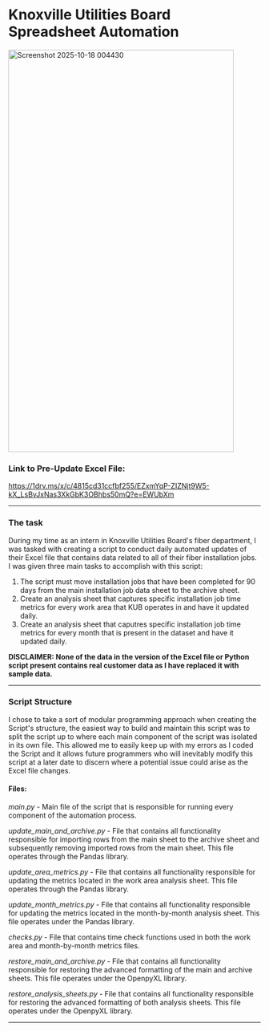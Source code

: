 # Knoxville Utilities Board Spreadsheet Automation
<img width="450" height="802" alt="Screenshot 2025-10-18 004430" src="https://github.com/user-attachments/assets/2cc56973-2279-4dd5-92f9-1d97b69af81f" />

### Link to Pre-Update Excel File:
https://1drv.ms/x/c/4815cd31ccfbf255/EZxmYqP-ZIZNjt9W5-kX_LsBvJxNas3XkGbK3OBhbs50mQ?e=EWUbXm
__________________________________________________________________________________________________________________________________________________________________
### The task
During my time as an intern in Knoxville Utilities Board's fiber department, I was tasked with creating a script to conduct daily automated updates of their Excel
file that contains data related to all of their fiber installation jobs. I was given three main tasks to accomplish with this script:
  1. The script must move installation jobs that have been completed for 90 days from the main installation job data sheet to the archive sheet.
  2. Create an analysis sheet that captures specific installation job time metrics for every work area that KUB operates in and have it updated daily.
  3. Create an analysis sheet that caputres specific installation job time metrics for every month that is present in the dataset and have it updated daily.
    
**DISCLAIMER: None of the data in the version of the Excel file or Python script present contains real customer data as I have replaced it with sample data.**
__________________________________________________________________________________________________________________________________________________________________
### Script Structure
I chose to take a sort of modular programming approach when creating the Script's structure, the easiest way to build and maintain this script was to split the
script up to where each main component of the script was isolated in its own file. This allowed me to easily keep up with my errors as I coded the Script and it
allows future programmers who will inevitably modify this script at a later date to discern where a potential issue could arise as the Excel file changes.

#### Files:

_main.py_ - Main file of the script that is responsible for running every component of the automation process.

_update_main_and_archive.py_ - File that contains all functionality responsible for importing rows from the main sheet to the archive sheet and subsequently
                               removing imported rows from the main sheet. This file operates through the Pandas library.

_update_area_metrics.py_ - File that contains all functionality responsible for updating the metrics located in the work area analysis sheet. This file operates
                           through the Pandas library.

_update_month_metrics.py_ - File that contains all functionality responsible for updating the metrics located in the month-by-month analysis sheet. This file
                            operates under the Pandas library.

_checks.py_ - File that contains time check functions used in both the work area and month-by-month metrics files.

_restore_main_and_archive.py_ - File that contains all functionality responsible for restoring the advanced formatting of the main and archive sheets. This file
                                operates under the OpenpyXL library.

_restore_analysis_sheets.py_ - File that contains all functionality responsible for restoring the advanced formatting of both analysis sheets. This file operates
                               under the OpenpyXL library.
__________________________________________________________________________________________________________________________________________________________________
